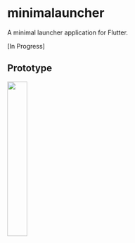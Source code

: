 # minimalauncher

A minimal launcher application for Flutter.

[In Progress]

## Prototype

<img src="https://github.com/user-attachments/assets/5e7ce8f4-52dd-441b-a439-3d04cd67ad0b" width="30%">
